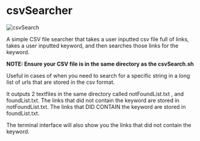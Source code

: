 # csvSearcher

![csvSearch](https://github.com/Kclamberth/csvSearcher/assets/127368340/bb33cb56-648a-470c-bca9-bd1af9853781)


A simple CSV file searcher that takes a user inputted csv file full of links, takes a user inputted keyword, and then searches those links for the keyword.

**NOTE: Ensure your CSV file is in the same directory as the csvSearch.sh**

Useful in cases of when you need to search for a specific string in a long list of urls that are stored in the csv format. 

It outputs 2 textfiles in the same directory called notFoundList.txt , and foundList.txt.
The links that did not contain the keyword are stored in notFoundList.txt.
The links that DID CONTAIN the keyword are stored in foundList.txt.

The terminal interface will also show you the links that did not contain the keyword. 
